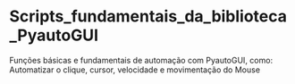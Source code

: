 # Scripts_fundamentais_da_biblioteca_PyautoGUI
Funções básicas e fundamentais de automação com PyautoGUI, como: Automatizar o clique, cursor, velocidade e movimentação do Mouse 
